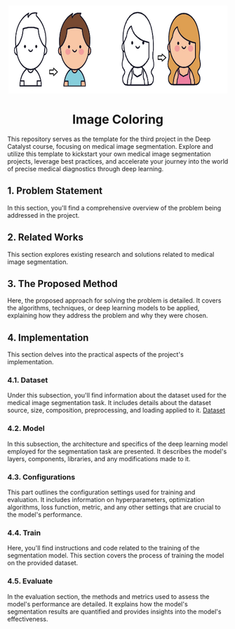 

<div align="center">
    <img src="title.jpg" alt="Logo" width="500" height="200">
  </a>

<h1 align="center"> Image Coloring</h1>
</div>

This repository serves as the template for the third project in the Deep Catalyst course, focusing on medical image segmentation. Explore and utilize this template to kickstart your own medical image segmentation projects, leverage best practices, and accelerate your journey into the world of precise medical diagnostics through deep learning.

## 1. Problem Statement
In this section, you'll find a comprehensive overview of the problem being addressed in the project.

## 2. Related Works
This section explores existing research and solutions related to medical image segmentation. 

## 3. The Proposed Method
Here, the proposed approach for solving the problem is detailed. It covers the algorithms, techniques, or deep learning models to be applied, explaining how they address the problem and why they were chosen.

## 4. Implementation
This section delves into the practical aspects of the project's implementation.

### 4.1. Dataset
Under this subsection, you'll find information about the dataset used for the medical image segmentation task. It includes details about the dataset source, size, composition, preprocessing, and loading applied to it.
[Dataset](https://www.kaggle.com/competitions/uw-madison-gi-tract-image-segmentation/data)

### 4.2. Model
In this subsection, the architecture and specifics of the deep learning model employed for the segmentation task are presented. It describes the model's layers, components, libraries, and any modifications made to it.

### 4.3. Configurations
This part outlines the configuration settings used for training and evaluation. It includes information on hyperparameters, optimization algorithms, loss function, metric, and any other settings that are crucial to the model's performance.

### 4.4. Train
Here, you'll find instructions and code related to the training of the segmentation model. This section covers the process of training the model on the provided dataset.

### 4.5. Evaluate
In the evaluation section, the methods and metrics used to assess the model's performance are detailed. It explains how the model's segmentation results are quantified and provides insights into the model's effectiveness.

